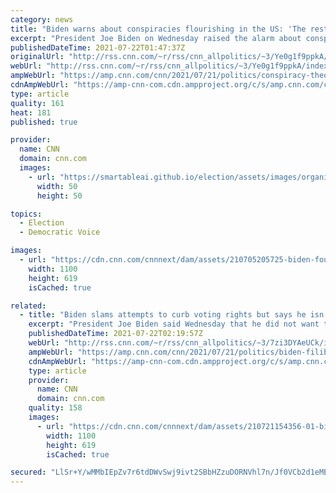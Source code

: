 ```yaml
---
category: news
title: "Biden warns about conspiracies flourishing in the US: 'The rest of the world's wondering about us'"
excerpt: "President Joe Biden on Wednesday raised the alarm about conspiracy theories flourishing in the US and dividing the nation, warning that \"the rest of the world's wondering about us.\"\n    \n"
publishedDateTime: 2021-07-22T01:47:37Z
originalUrl: "http://rss.cnn.com/~r/rss/cnn_allpolitics/~3/Ye0g1f9ppkA/index.html"
webUrl: "http://rss.cnn.com/~r/rss/cnn_allpolitics/~3/Ye0g1f9ppkA/index.html"
ampWebUrl: "https://amp.cnn.com/cnn/2021/07/21/politics/conspiracy-theories-us-biden-town-hall/index.html"
cdnAmpWebUrl: "https://amp-cnn-com.cdn.ampproject.org/c/s/amp.cnn.com/cnn/2021/07/21/politics/conspiracy-theories-us-biden-town-hall/index.html"
type: article
quality: 161
heat: 181
published: true

provider:
  name: CNN
  domain: cnn.com
  images:
    - url: "https://smartableai.github.io/election/assets/images/organizations/cnn.com-50x50.jpg"
      width: 50
      height: 50

topics:
  - Election
  - Democratic Voice

images:
  - url: "https://cdn.cnn.com/cnnnext/dam/assets/210705205725-biden-fourth-of-july-2021-file-super-tease.jpg"
    width: 1100
    height: 619
    isCached: true

related:
  - title: "Biden slams attempts to curb voting rights but says he isn't ready to call for an end of the filibuster "
    excerpt: "President Joe Biden said Wednesday that he did not want to get \"wrapped up\" in arguments about the filibuster and it would \"throw the entire Congress into chaos,\" as some Democrats call for weakening the Senate's filibuster rules in order to pass voting rights legislation.\n    \n"
    publishedDateTime: 2021-07-22T02:19:57Z
    webUrl: "http://rss.cnn.com/~r/rss/cnn_allpolitics/~3/7zi3DYAeUCk/index.html"
    ampWebUrl: "https://amp.cnn.com/cnn/2021/07/21/politics/biden-filibuster-voting-rights/index.html"
    cdnAmpWebUrl: "https://amp-cnn-com.cdn.ampproject.org/c/s/amp.cnn.com/cnn/2021/07/21/politics/biden-filibuster-voting-rights/index.html"
    type: article
    provider:
      name: CNN
      domain: cnn.com
    quality: 158
    images:
      - url: "https://cdn.cnn.com/cnnnext/dam/assets/210721154356-01-biden-0721-super-tease.jpg"
        width: 1100
        height: 619
        isCached: true

secured: "LlSr+Y/wMMbIEpZv7r6tdDWvSwj9ivt2SBbHZzuDORNVhl7n/Jf0VCb2d1eMBZTTwiyh4Wc1DHMsuOtR3//wnTBsSmhK3zfcDDTJy51SZFV1HTUkas3hYRsL6jZ+FFEI7EkgSqftDDZ/uZGBuFAcErvHUi6A/HepbR1abI4/RnZ+SDo0Ia4UNPGi+UQO87K6ztiELPe+jo53n93hlz2oS7x5vMtS31H+R3++zncgjlOCDxVkBiBFeLZAuAdpFvN1jXkHbP8EaVUB2svcsMmOlvqVQkRkF6Y2THE/PGDDGKn3b7fbSJZIIe3k+sIokI4cU2E7CIyunUzNPiO9/oSe3pcH8reZp/PHO0Dlki4CEfg=;zweccduHNBwmFN9ZZ4ovIQ=="
---
```


